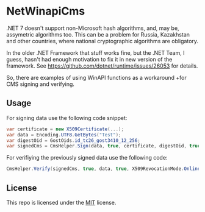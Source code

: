 # NetWinapiCms
.NET 7 doesn't support non-Microsoft hash algorithms, and, may be, assymetric algorithms too. This can be a problem for Russia, Kazakhstan and other countries, where national cryptographic algorithms are obligatory.

In the older .NET Framework that stuff works fine, but the .NET Team, I guess, hasn't had enough motivation to fix it in new version of the framework. See https://github.com/dotnet/runtime/issues/26053 for details.

So, there are examples of using WinAPI functions as a workaround +for CMS signing and verifying. 

## Usage
For signing data use the following code snippet:
```c#
var certificate = new X509Certificate(...);
var data = Encoding.UTF8.GetBytes("Test");
var digestOid = GostOids.id_tc26_gost3410_12_256;
var signedCms = CmsHelper.Sign(data, true, certificate, digestOid, true, "12345678");
```

For verifiying the previously signed data use the following code:
```c#
CmsHelper.Verify(signedCms, true, data, true, X509RevocationMode.Online, X509RevocationFlag.ExcludeRoot);
```

## License
This repo is licensed under the [MIT](https://github.com/AntoineLarine/NetWinapiCms/blob/main/LICENSE) license.

